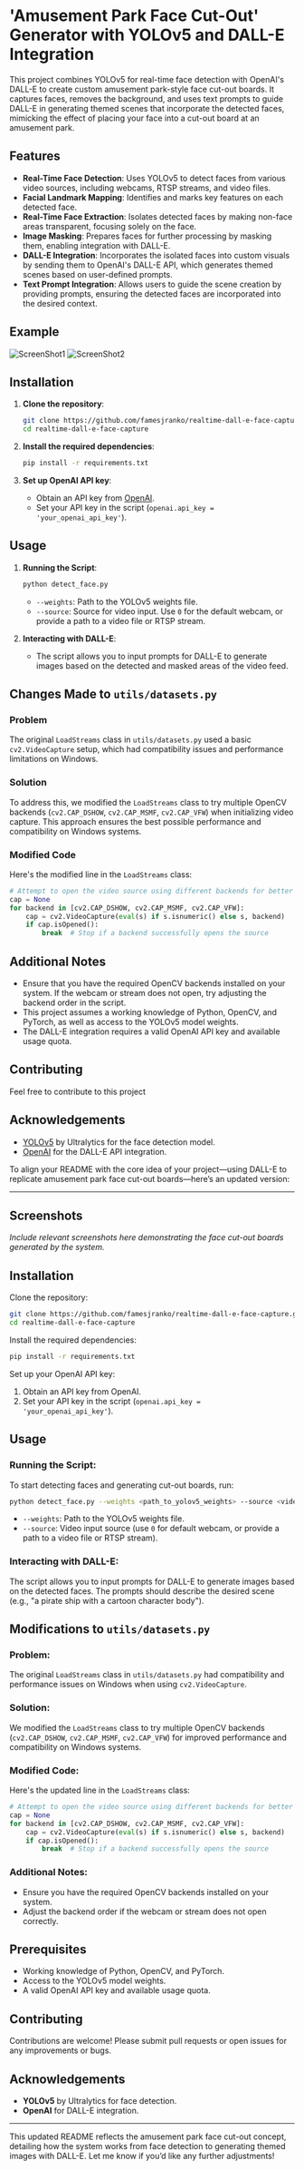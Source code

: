 # 'Amusement Park Face Cut-Out' Generator with YOLOv5 and DALL-E Integration

This project combines YOLOv5 for real-time face detection with OpenAI's DALL-E to create custom amusement park-style face cut-out boards. It captures faces, removes the background, and uses text prompts to guide DALL-E in generating themed scenes that incorporate the detected faces, mimicking the effect of placing your face into a cut-out board at an amusement park.

## Features

- **Real-Time Face Detection**: Uses YOLOv5 to detect faces from various video sources, including webcams, RTSP streams, and video files.
- **Facial Landmark Mapping**: Identifies and marks key features on each detected face.
- **Real-Time Face Extraction**: Isolates detected faces by making non-face areas transparent, focusing solely on the face.
- **Image Masking**: Prepares faces for further processing by masking them, enabling integration with DALL-E.
- **DALL-E Integration**: Incorporates the isolated faces into custom visuals by sending them to OpenAI's DALL-E API, which generates themed scenes based on user-defined prompts.
- **Text Prompt Integration**: Allows users to guide the scene creation by providing prompts, ensuring the detected faces are incorporated into the desired context.

## Example
![ScreenShot1](screenshot1.jpg)
![ScreenShot2](screenshot2.jpg)

## Installation

1. **Clone the repository**:
   ```bash
   git clone https://github.com/famesjranko/realtime-dall-e-face-capture.git
   cd realtime-dall-e-face-capture
   ```

2. **Install the required dependencies**:
   ```bash
   pip install -r requirements.txt
   ```

3. **Set up OpenAI API key**:
   - Obtain an API key from [OpenAI](https://openai.com/).
   - Set your API key in the script (`openai.api_key = 'your_openai_api_key'`).

## Usage

1. **Running the Script**:
   ```bash
   python detect_face.py
   ```
   - `--weights`: Path to the YOLOv5 weights file.
   - `--source`: Source for video input. Use `0` for the default webcam, or provide a path to a video file or RTSP stream.

2. **Interacting with DALL-E**:
   - The script allows you to input prompts for DALL-E to generate images based on the detected and masked areas of the video feed.

## Changes Made to `utils/datasets.py`

### Problem
The original `LoadStreams` class in `utils/datasets.py` used a basic `cv2.VideoCapture` setup, which had compatibility issues and performance limitations on Windows.

### Solution
To address this, we modified the `LoadStreams` class to try multiple OpenCV backends (`cv2.CAP_DSHOW`, `cv2.CAP_MSMF`, `cv2.CAP_VFW`) when initializing video capture. This approach ensures the best possible performance and compatibility on Windows systems.

### Modified Code
Here's the modified line in the `LoadStreams` class:
```python
# Attempt to open the video source using different backends for better Windows compatibility
cap = None
for backend in [cv2.CAP_DSHOW, cv2.CAP_MSMF, cv2.CAP_VFW]:
    cap = cv2.VideoCapture(eval(s) if s.isnumeric() else s, backend)
    if cap.isOpened():
        break  # Stop if a backend successfully opens the source
```

## Additional Notes

- Ensure that you have the required OpenCV backends installed on your system. If the webcam or stream does not open, try adjusting the backend order in the script.
- This project assumes a working knowledge of Python, OpenCV, and PyTorch, as well as access to the YOLOv5 model weights.
- The DALL-E integration requires a valid OpenAI API key and available usage quota.

## Contributing

Feel free to contribute to this project

## Acknowledgements

- [YOLOv5](https://github.com/ultralytics/yolov5) by Ultralytics for the face detection model.
- [OpenAI](https://openai.com/) for the DALL-E API integration.



To align your README with the core idea of your project—using DALL-E to replicate amusement park face cut-out boards—here’s an updated version:

---



## Screenshots

*Include relevant screenshots here demonstrating the face cut-out boards generated by the system.*

## Installation

Clone the repository:

```bash
git clone https://github.com/famesjranko/realtime-dall-e-face-capture.git
cd realtime-dall-e-face-capture
```

Install the required dependencies:

```bash
pip install -r requirements.txt
```

Set up your OpenAI API key:

1. Obtain an API key from OpenAI.
2. Set your API key in the script (`openai.api_key = 'your_openai_api_key'`).

## Usage

### Running the Script:

To start detecting faces and generating cut-out boards, run:

```bash
python detect_face.py --weights <path_to_yolov5_weights> --source <video_source>
```

- `--weights`: Path to the YOLOv5 weights file.
- `--source`: Video input source (use `0` for default webcam, or provide a path to a video file or RTSP stream).

### Interacting with DALL-E:

The script allows you to input prompts for DALL-E to generate images based on the detected faces. The prompts should describe the desired scene (e.g., "a pirate ship with a cartoon character body").

## Modifications to `utils/datasets.py`

### Problem:
The original `LoadStreams` class in `utils/datasets.py` had compatibility and performance issues on Windows when using `cv2.VideoCapture`.

### Solution:
We modified the `LoadStreams` class to try multiple OpenCV backends (`cv2.CAP_DSHOW`, `cv2.CAP_MSMF`, `cv2.CAP_VFW`) for improved performance and compatibility on Windows systems.

### Modified Code:
Here's the updated line in the `LoadStreams` class:

```python
# Attempt to open the video source using different backends for better Windows compatibility
cap = None
for backend in [cv2.CAP_DSHOW, cv2.CAP_MSMF, cv2.CAP_VFW]:
    cap = cv2.VideoCapture(eval(s) if s.isnumeric() else s, backend)
    if cap.isOpened():
        break  # Stop if a backend successfully opens the source
```

### Additional Notes:
- Ensure you have the required OpenCV backends installed on your system.
- Adjust the backend order if the webcam or stream does not open correctly.

## Prerequisites

- Working knowledge of Python, OpenCV, and PyTorch.
- Access to the YOLOv5 model weights.
- A valid OpenAI API key and available usage quota.

## Contributing

Contributions are welcome! Please submit pull requests or open issues for any improvements or bugs.

## Acknowledgements

- **YOLOv5** by Ultralytics for face detection.
- **OpenAI** for DALL-E integration.

---

This updated README reflects the amusement park face cut-out concept, detailing how the system works from face detection to generating themed images with DALL-E. Let me know if you’d like any further adjustments!
